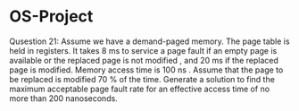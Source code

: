 # OS-Project
Qusestion 21:
Assume we have a demand-paged memory. The page table is held in registers. It takes 8 ms to service a page fault if an empty page is available or the replaced page is not modified , and 20 ms if the replaced page is modified. Memory access time is 100 ns . Assume that the page to be replaced is modified 70 % of the time. Generate  a solution to find  the maximum acceptable page fault rate for an effective access time of no more than 200 nanoseconds.
